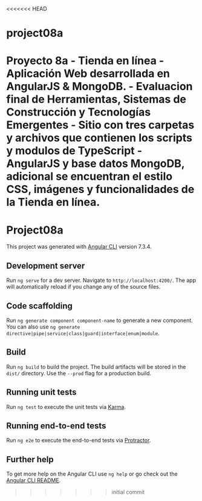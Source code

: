 <<<<<<< HEAD
# project08a
Proyecto 8a - Tienda en línea - Aplicación Web desarrollada en AngularJS & MongoDB. - Evaluacion final de Herramientas, Sistemas de Construcción y Tecnologías Emergentes  - Sitio con tres carpetas y archivos que contienen los scripts y modulos de TypeScript - AngularJS y base datos MongoDB, adicional se encuentran el estilo CSS, imágenes y funcionalidades de la Tienda en línea.
=======
# Project08a

This project was generated with [Angular CLI](https://github.com/angular/angular-cli) version 7.3.4.

## Development server

Run `ng serve` for a dev server. Navigate to `http://localhost:4200/`. The app will automatically reload if you change any of the source files.

## Code scaffolding

Run `ng generate component component-name` to generate a new component. You can also use `ng generate directive|pipe|service|class|guard|interface|enum|module`.

## Build

Run `ng build` to build the project. The build artifacts will be stored in the `dist/` directory. Use the `--prod` flag for a production build.

## Running unit tests

Run `ng test` to execute the unit tests via [Karma](https://karma-runner.github.io).

## Running end-to-end tests

Run `ng e2e` to execute the end-to-end tests via [Protractor](http://www.protractortest.org/).

## Further help

To get more help on the Angular CLI use `ng help` or go check out the [Angular CLI README](https://github.com/angular/angular-cli/blob/master/README.md).
>>>>>>> initial commit
